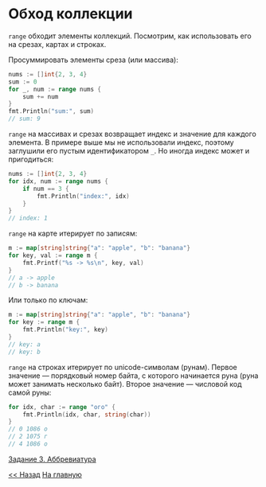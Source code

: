 # Обход коллекции

`range` обходит элементы коллекций. Посмотрим, как использовать его на срезах, картах и строках.

Просуммировать элементы среза (или массива):

```go
nums := []int{2, 3, 4}
sum := 0
for _, num := range nums {
    sum += num
}
fmt.Println("sum:", sum)
// sum: 9
```

`range` на массивах и срезах возвращает индекс и значение для каждого элемента. В примере выше мы не использовали индекс, поэтому заглушили его пустым идентификатором `_`. Но иногда индекс может и пригодиться:

```go
nums := []int{2, 3, 4}
for idx, num := range nums {
    if num == 3 {
        fmt.Println("index:", idx)
    }
}
// index: 1
```

`range` на карте итерирует по записям:

```go
m := map[string]string{"a": "apple", "b": "banana"}
for key, val := range m {
    fmt.Printf("%s -> %s\n", key, val)
}
// a -> apple
// b -> banana
```

Или только по ключам:

```go
m := map[string]string{"a": "apple", "b": "banana"}
for key := range m {
    fmt.Println("key:", key)
}
// key: a
// key: b
```

`range` на строках итерирует по unicode-символам (рунам). Первое значение — порядковый номер байта, с которого начинается руна (руна может занимать несколько байт). Второе значение — числовой код самой руны:

```go
for idx, char := range "ого" {
    fmt.Println(idx, char, string(char))
}
// 0 1086 о
// 2 1075 г
// 4 1086 о
```

[Задание 3. Аббревиатура](tasks/task3.md)

[<< Назад](maps.md) [На главную](content.md)
